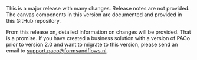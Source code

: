 This is a major release with many changes. Release notes are not provided. The canvas components in this version are documented and provided in this GitHub repository.

From this release on, detailed information on changes will be provided. That is a promise. If you have created a business solution with a version of PACo prior to version 2.0 and want to migrate to this version, please send an email to support.paco@formsandflows.nl.
